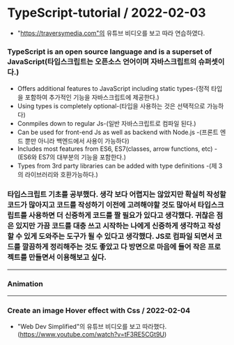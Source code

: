 # TypeScript-tutorial / 2022-02-03

- "https://traversymedia.com"의 유튜브 비디오를 보고 따라 연습하였다.

### TypeScript is an open source language and is a superset of JavaScript(타입스크립트는 오픈소스 언어이며 자바스크립트의 슈퍼셋이다.)

- Offers additional features to JavaScript including static types-(정적 타입을 포함하여 추가적인 기능을 자바스크립트에 제공한다.)
- Using types is completely optional-(타입을 사용하는 것은 선택적으로 가능하다)
- Conmpiles down to regular Js-(일반 자바스크립트로 컴파일 된다.)
- Can be used for front-end Js as well as backend with Node.js -(프론트 엔드 뿐만 아니라 백엔드에서 사용이 가능하다)
- Includes most features from ES6, ES7(classes, arrow functions, etc) - (ES6와 ES7의 대부분의 기능을 포함한다.)
- Types from 3rd party libraries can be added with type definitions -(제 3의 라이브러리와 호환가능하다.)

### 타입스크립트 기초를 공부했다. 생각 보다 어렵지는 않았지만 확실히 작성할 코드가 많아지고 코드를 작성하기 이전에 고려해야할 것도 많아서 타입스크립트를 사용하면 더 신중하게 코드를 짤 필요가 있다고 생각했다. 귀찮은 점은 있지만 가끔 코드를 대충 쓰고 시작하는 나에게 신중하게 생각하고 작성할 수 있게 도와주는 도구가 될 수 있다고 생각했다. JS로 컴파일 되면서 코드를 깔끔하게 정리해주는 것도 좋았고 다 방면으로 마음에 들어 작은 프로젝트를 만들면서 이용해보고 싶다.

---

### Animation

---

### Create an image Hover effect with Css / 2022-02-04

- "Web Dev Simplified"의 유튜브 비디오를 보고 따라했다.(https://www.youtube.com/watch?v=tF3RE5CGt9U)
